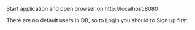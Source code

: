 Start application and open browser on http://localhost:8080

There are no default users in DB, so to Login you should to Sign up first.